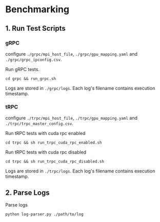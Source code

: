 # Benchmarking


## 1. Run Test Scripts

### gRPC

configure `./grpc/mpi_host_file`, `./grpc/gpu_mapping.yaml` and `./grpc/grpc_ipconfig.csv`.

Run gRPC tests.
```
cd grpc && run_grpc.sh
```

Logs are stored in `./grpc/logs`. Each log's filename contains execution timestamp.

### tRPC

configure `./trpc/mpi_host_file`, `./trpc/gpu_mapping.yaml` and `./trpc/trpc_master_config.csv`.

Run tRPC tests with cuda rpc enabled
```
cd trpc && sh run_trpc_cuda_rpc_enabled.sh
```

Run tRPC tests with cuda rpc disabled
```
cd trpc && sh run_trpc_cuda_rpc_disabled.sh
```

Logs are stored in `./trpc/logs`. Each log's filename contains execution timestamp.


## 2. Parse Logs
Parse logs
```
python log-parser.py ./path/to/log
```

